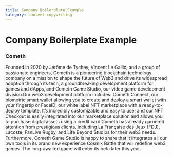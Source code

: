 ```yaml
---
title: Company Boilerplate Example
category: content-copywriting
---
```


# Company Boilerplate Example

### Cometh

Founded in 2020 by Jérôme de Tychey, Vincent Le Gallic, and a group of passionate engineers, Cometh is a pioneering blockchain technology company on a mission to shape the future of Web3 and drive its widespread adoption through its tech, a groundbreaking development platform for games and dApps, and Cometh Game Studio, our video game development division.Our web3 development platform includes: Cometh Connect, our biometric smart wallet allowing you to create and deploy a smart wallet with your fingertip or FaceID; our white label NFT marketplace with a ready-to-deploy template. It’s incredibly customizable and easy to use; and our NFT Checkout is easily integrated into our marketplace solution and allows you to purchase digital assets using a credit card.Cometh has already garnered attention from prestigious clients, including La Française des Jeux (FDJ), Lacoste, FanLive Rugby, and Life Beyond Studios for their web3 needs. Furthermore, Cometh Game Studio is happy to share that it integrates all our own tools in its brand new experience Cosmik Battle that will redefine web3 games. The long-awaited game will enter its beta later this year.
